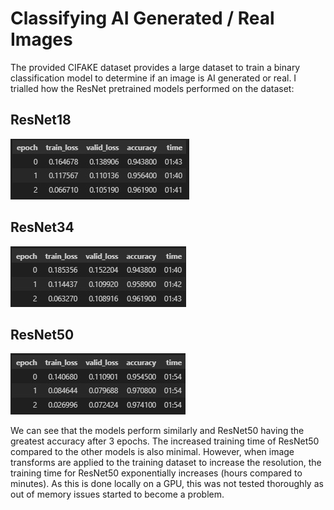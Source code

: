 # Classifying AI Generated / Real Images
The provided CIFAKE dataset provides a large dataset to train a binary classification model to determine if an image is AI generated or real. I trialled how the ResNet pretrained models performed on the dataset:

## ResNet18

![Training results](/images/resnet18.jpg)


## ResNet34

![Training results](/images/resnet34.jpg)

## ResNet50

![Training results](/images/resnet50.jpg)

We can see that the models perform similarly and ResNet50 having the greatest accuracy after 3 epochs. The increased training time of ResNet50 compared to the other models is also minimal. However, when image transforms are applied to the training dataset to increase the resolution, the training time for ResNet50 exponentially increases (hours compared to minutes). As this is done locally on a GPU, this was not tested thoroughly as out of memory issues started to become a problem.
